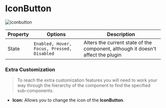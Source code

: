 # IconButton

![iconbutton](./images/iconbutton.png)

| Property | Options                                    | Description                                                  |
| -------- | ------------------------------------------ | ------------------------------------------------------------ |
| State    | `Enabled, Hover, Focus, Pressed, Disabled` | Alters the current state of the component, although it doesn't affect the plugin |

### Extra Customization

> To reach the extra customization features you will need to work your way through the hierarchy of the component to find the specified sub-components.  

- **Icon:** Allows you to change the icon  of the **IconButton**.
